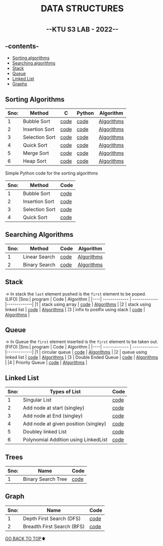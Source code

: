 <h1 align="center"> DATA STRUCTURES <h1>
  
<h2 align="center">--KTU S3 LAB - 2022--<h2>


## -contents-

* [Sorting algorithms](#sorting-algorithms)
* [Searching algorithms](#searching-algorithms)
* [Stack](#stack)
* [Queue](#Queue)
* [Linked List](#linked-list)
* [Graphs](#Graph)



## Sorting Algorithms
  
| Sno: | Method          | C                          |  Python                   | Algorithm                           |
|------|-----------------|-----------------------------------|----------------------------------|-------------------------------------|
| 1    | Bubble Sort     | [code](Sorting_Programs/bubbleSort.c) | [code](Sorting_Programs/python/bubbleSort.py) | [Algorithms](Algorithms/bubbleSort.md) |
| 2    | Insertion Sort  | [code](Sorting_Programs/InsertionSort.c) | [code](Sorting_Programs/python/insertionSort.py) | [Algorithms](Algorithms/insertionSort.md) |
| 3    | Selection Sort  | [code](Sorting_Programs/SelectionSort.c) | [code](Sorting_Programs/python/selectionSort.py) | [Algorithms](Algorithms/selectionSort.md) |
| 4    | Quick Sort      | [code](Sorting_Programs/Quicksort.c) | [code](Sorting_Programs/python/quicksort.py) | [Algorithms](Algorithms/quickSort.md)   |
| 5    | Merge Sort      | [code](Sorting_Programs/MergeSort.c) | [code](Sorting_Programs/python/mergeSort.py) | [Algorithms](Algorithms/MergeSort.md)   |
| 6    | Heap Sort       | [code](Sorting_Programs/heapSort.c) | [code](Sorting_Programs/python/heapSort.py) | [Algorithms](Algorithms/heapSort.md)    |


Simple Python code for the sorting algorithms

|Sno:| Method        |  Code          |
|----| ------------- | ------------- |
|1   | Bubble Sort   | [code](Sorting_Programs/python/bubblesort.py)          |  
|2   | Insertion Sort| [code](Sorting_Programs/python/insertionsort.py)          | 
|3   | Selection Sort| [code](Sorting_Programs/python/selectionsort.py)          | 
|4   | Quick Sort     | [code](Sorting_Programs/python/quicksort.py)          | 
  
## Searching Algorithms
  
  |Sno:| Method        |  Code          | Algorithm   |
|----| ------------- | ------------- |-------------|
|1   | Linear Search    | [code](Searching_Programs/LinearSearch.c)          |  [Algorithms](Algorithms/linearSearch.md)   |
|2   | Binary Search   | [code](Searching_Programs/BinarySearch.c)          | [Algorithms](Algorithms/binarySearch.md)   |

## Stack

-> In stack the ``last`` element pushed is the ``first`` element to be poped. (LIFO)
 |Sno:| program        |  Code          | Algorithm   |
|----| ------------- | ------------- |-------------|
|1   | stack using array    | [code](Stack/stackUsingArray.c)          |  [Algorithms](Algorithms/stackUsingArray.md)   |
|2   | stack using linked list   | [code](Stack/stackUsingList.c)          | [Algorithms](Algorithms/stackUsingList.md)   |
|3  | infix to postfix using stack  | [code](Stack/infixToPostFix.c)          | [Algorithms](Algorithms/infixToPostfix.md)   |


## Queue

-> In Queue the ``first`` element inserted is the ``first`` element to be taken out. (FIFO)
 |Sno:| program        |  Code          | Algorithm   |
|----| ------------- | ------------- |-------------|
|1   | circular queue   | [code](Queue/CircularQueue.c)          |  [Algorithms](Algorithms/circularQueue.md)   |
|2   | queue using linked list   | [code](Queue/queueUsingList.c)          | [Algorithms](Algorithms/binarySearch.md)   |
|3   | Double Ended Queue   | [code](Queue/doubleEndedQueue.c)          | [Algorithms](Algorithms/binarySearch.md)   |
|4   | Priority Queue   | [code](Queue/PriorityQueue.c)          | [Algorithms](Algorithms/binarySearch.md)   |



## Linked List
  
  |Sno:| Types of List        |  Code          | 
|----| ------------- | ------------- |
|1   | Singular List    | [code](LinkedList/SingleyList.c)         
|2   |Add node at start (singley)  | [code](LinkedList/addAtStart.c)                 
|3  |Add node at End (singley) | [code](LinkedList/addAtEnd.c)        
|4  |Add node at given position (singley)  | [code](LinkedList/addAtRandom.c)
|5  | Doubley linked List  | [code](LinkedList/doubleyLinkedList.c)
|6  | Polynomial Addition using LinkedList  | [code](LinkedList/polynomialAdd.c)

## Trees

  |Sno:| Name        |  Code          | 
|----| ------------- | ------------- |
|1   | Binary Search Tree    | [code](Trees/binarySearchTree.c)     


## Graph

  |Sno:| Name        |  Code          | 
|----| ------------- | ------------- |
|1   | Depth First Search (DFS)    | [code](Graphs/dfs.c)  
|2   | Breadth First Search (BFS)    | [code](Graphs/bfs.c)  

[GO BACK TO TOP](#-contents-):arrow_up:
